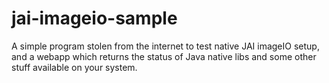 jai-imageio-sample
==================

A simple program stolen from the internet to test native JAI imageIO setup, and a webapp which returns the status of Java native libs and some other stuff available on your system.

